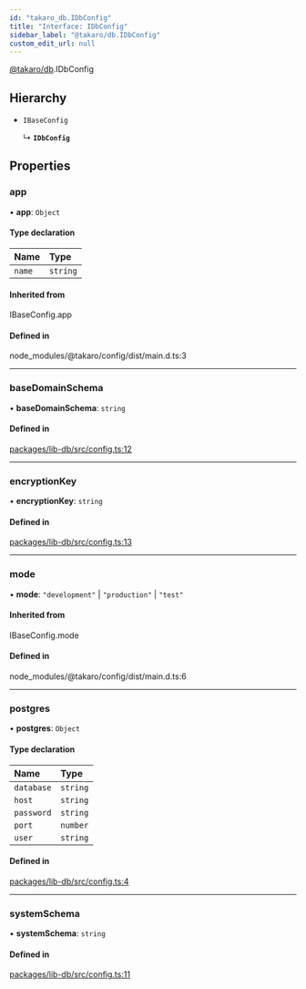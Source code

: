 ```yaml
---
id: "takaro_db.IDbConfig"
title: "Interface: IDbConfig"
sidebar_label: "@takaro/db.IDbConfig"
custom_edit_url: null
---
```


[@takaro/db](../modules/takaro_db.md).IDbConfig

## Hierarchy

- `IBaseConfig`

  ↳ **`IDbConfig`**

## Properties

### app

• **app**: `Object`

#### Type declaration

| Name | Type |
| :------ | :------ |
| `name` | `string` |

#### Inherited from

IBaseConfig.app

#### Defined in

node_modules/@takaro/config/dist/main.d.ts:3

___

### baseDomainSchema

• **baseDomainSchema**: `string`

#### Defined in

[packages/lib-db/src/config.ts:12](https://github.com/niekcandaele/Takaro/blob/91fb19b/packages/lib-db/src/config.ts#L12)

___

### encryptionKey

• **encryptionKey**: `string`

#### Defined in

[packages/lib-db/src/config.ts:13](https://github.com/niekcandaele/Takaro/blob/91fb19b/packages/lib-db/src/config.ts#L13)

___

### mode

• **mode**: ``"development"`` \| ``"production"`` \| ``"test"``

#### Inherited from

IBaseConfig.mode

#### Defined in

node_modules/@takaro/config/dist/main.d.ts:6

___

### postgres

• **postgres**: `Object`

#### Type declaration

| Name | Type |
| :------ | :------ |
| `database` | `string` |
| `host` | `string` |
| `password` | `string` |
| `port` | `number` |
| `user` | `string` |

#### Defined in

[packages/lib-db/src/config.ts:4](https://github.com/niekcandaele/Takaro/blob/91fb19b/packages/lib-db/src/config.ts#L4)

___

### systemSchema

• **systemSchema**: `string`

#### Defined in

[packages/lib-db/src/config.ts:11](https://github.com/niekcandaele/Takaro/blob/91fb19b/packages/lib-db/src/config.ts#L11)
